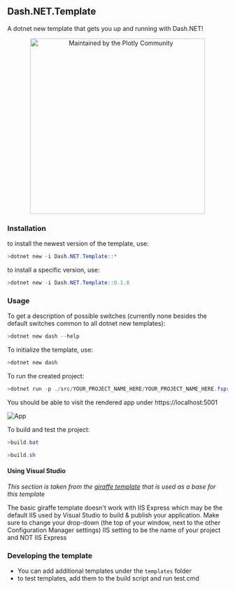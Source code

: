 ﻿## Dash.NET.Template

A dotnet new template that gets you up and running with Dash.NET!

<div align="center">
  <a href="https://dash.plotly.com/project-maintenance">
    <img src="https://dash.plotly.com/assets/images/maintained-by-community.png" width="400px" alt="Maintained by the Plotly Community">
  </a>
</div>

### Installation

to install the newest version of the template, use:

```PowerShell
>dotnet new -i Dash.NET.Template::*
```

to install a specific version, use:

```PowerShell
>dotnet new -i Dash.NET.Template::0.1.0
```

### Usage

To get a description of possible switches (currently none besides the default switches common to all dotnet new templates):

```PowerShell
>dotnet new dash --help
```

To initialize the template, use:

```PowerShell
>dotnet new dash
```

To run the created project:

```PowerShell
>dotnet run -p ./src/YOUR_PROJECT_NAME_HERE/YOUR_PROJECT_NAME_HERE.fsproj
```

You should be able to visit the rendered app under https://localhost:5001

![App](docsrc/img/app.png)

To build and test the project:

```PowerShell
>build.bat
```

```PowerShell
>build.sh
```

#### Using Visual Studio

_This section is taken from the [giraffe template](https://github.com/giraffe-fsharp/giraffe-template) that is used as a base for this template_

The basic giraffe template doesn't work with IIS Express which may be the default IIS used by Visual Studio to build & publish your application. Make sure to change your drop-down (the top of your window, next to the other Configuration Manager settings) IIS setting to be the name of your project and NOT IIS Express

### Developing the template

 - You can add additional templates under the `templates` folder
 - to test templates, add them to the build script and run test.cmd

